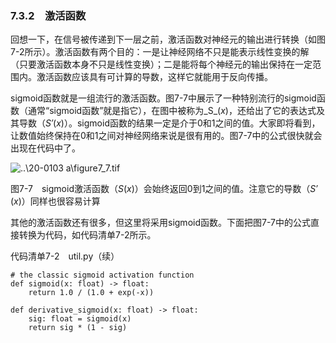 ### 7.3.2　激活函数

回想一下，在信号被传递到下一层之前，激活函数对神经元的输出进行转换（如图7-2所示）。激活函数有两个目的：一是让神经网络不只是能表示线性变换的解（只要激活函数本身不只是线性变换）；二是能将每个神经元的输出保持在一定范围内。激活函数应该具有可计算的导数，这样它就能用于反向传播。

sigmoid函数就是一组流行的激活函数。图7-7中展示了一种特别流行的sigmoid函数（通常“sigmoid函数”就是指它），在图中被称为_S_(_x_)，还给出了它的表达式及其导数（_S′_(_x_)）。sigmoid函数的结果一定是介于0和1之间的值。大家即将看到，让数值始终保持在0和1之间对神经网络来说是很有用的。图7-7中的公式很快就会出现在代码中了。

![..\20-0103 a\figure7_7.tif](../0-Assets/Epubook/算法精粹：经典计算机科学问题的%20Python%20实现%20(David%20Kopec%20[Kopec,%20David])%20(Z-Library)/images/00045.jpeg)

图7-7　sigmoid激活函数（_S_(_x_)）会始终返回0到1之间的值。注意它的导数（_S′_(_x_)）同样也很容易计算

其他的激活函数还有很多，但这里将采用sigmoid函数。下面把图7-7中的公式直接转换为代码，如代码清单7-2所示。

代码清单7-2　util.py（续）

```
# the classic sigmoid activation function
def sigmoid(x: float) -> float:
    return 1.0 / (1.0 + exp(-x))

def derivative_sigmoid(x: float) -> float:
    sig: float = sigmoid(x)
    return sig * (1 - sig)
```